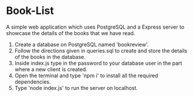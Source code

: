 # Book-List
A simple web application which uses PostgreSQL and a Express server to showcase the details of the books that we have read.
1. Create a database on PostgreSQL named 'bookreview'.
2. Follow the directions given in queries.sql to create and store the details of the books in the database.
3. Inside index.js type in the password to your database user in the part where a new client is created.
4. Open the terminal and type 'npm i' to install all the required dependencies.
5. Type 'node index.js' to run the server on localhost.
